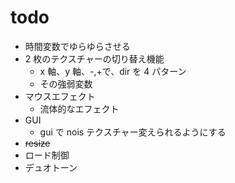 # todo

-  時間変数でゆらゆらさせる
-  2 枚のテクスチャーの切り替え機能
   -  x 軸、y 軸、-,+で、dir を 4 パターン
   -  その強弱変数
-  マウスエフェクト
   -  流体的なエフェクト
-  GUI
   -  gui で nois テクスチャー変えられるようにする
-  ~~resize~~
-  ロード制御
-  デュオトーン
